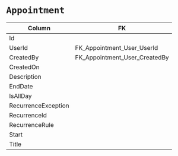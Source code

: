 # `Appointment`

| Column              | FK                            |
| ------------------- | ----------------------------- |
| Id                  |                               |
| UserId              | FK_Appointment_User_UserId    |
| CreatedBy           | FK_Appointment_User_CreatedBy |
| CreatedOn           |                               |
| Description         |                               |
| EndDate             |                               |
| IsAllDay            |                               |
| RecurrenceException |                               |
| RecurrenceId        |                               |
| RecurrenceRule      |                               |
| Start               |                               |
| Title               |                               |
